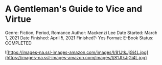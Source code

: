 # A Gentleman's Guide to Vice and Virtue

Genre: Fiction, Period, Romance
Author: Mackenzi Lee
Date Started: March 1, 2021
Date Finished: April 5, 2021
Finished?: Yes
Format: E-Book
Status: COMPLETED

![https://images-na.ssl-images-amazon.com/images/I/81JtkJjGi4L.jpg](https://images-na.ssl-images-amazon.com/images/I/81JtkJjGi4L.jpg)